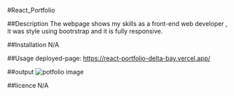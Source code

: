 #React_Portfolio


##Description
The webpage shows my skills as a front-end web developer , it was style using bootrstrap and it is fully responsive.

##Installation
N/A

##Usage
deployed-page: https://react-portfolio-delta-bay.vercel.app/

##output
![potfolio image](https://user-images.githubusercontent.com/117802939/225162077-b8db8435-0616-4006-9eb8-016050789b93.jpeg)

##licence
N/A
